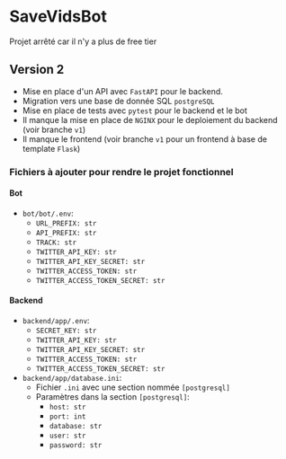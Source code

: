# SaveVidsBot

Projet arrêté car il n'y a plus de free tier

## Version 2
- Mise en place d'un API avec `FastAPI` pour le backend.
- Migration vers une base de donnée SQL `postgreSQL` 
- Mise en place de tests avec `pytest` pour le backend et le bot
- Il manque la mise en place de `NGINX` pour le deploiement du backend (voir branche `v1`)
- Il manque le frontend (voir branche `v1` pour un frontend à base de template `Flask`)

### Fichiers à ajouter pour rendre le projet fonctionnel

#### Bot
- `bot/bot/.env`:
    - `URL_PREFIX: str`
    - `API_PREFIX: str`
    - `TRACK: str`
    - `TWITTER_API_KEY: str`    
    - `TWITTER_API_KEY_SECRET: str`
    - `TWITTER_ACCESS_TOKEN: str`
    - `TWITTER_ACCESS_TOKEN_SECRET: str`

#### Backend
- `backend/app/.env`:
    - `SECRET_KEY: str`
    - `TWITTER_API_KEY: str`    
    - `TWITTER_API_KEY_SECRET: str`
    - `TWITTER_ACCESS_TOKEN: str`
    - `TWITTER_ACCESS_TOKEN_SECRET: str`
- `backend/app/database.ini`:
    - Fichier `.ini` avec une section nommée `[postgresql]`
    - Paramètres dans la section `[postgresql]`:
        - `host: str`
        - `port: int`
        - `database: str`
        - `user: str`
        - `password: str`